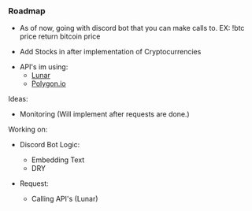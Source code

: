 ### Roadmap

- As of now, going with discord bot that you can make calls to. EX: !btc price return bitcoin price

- Add Stocks in after implementation of Cryptocurrencies

* API's im using:
  - [Lunar](https://lunarcrush.com/developers/docs#)
  - [Polygon.io](https://polygon.io/)

Ideas:

- Monitoring (Will implement after requests are done.)

Working on:

- Discord Bot Logic:

  - Embedding Text
  - DRY

- Request:
  - Calling API's (Lunar)
